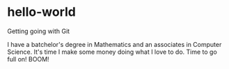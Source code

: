 # hello-world
Getting going with Git

I have a batchelor's degree in Mathematics and an associates in Computer Science.  It's time I make some money doing what I love to do.  Time to go full on! BOOM!
